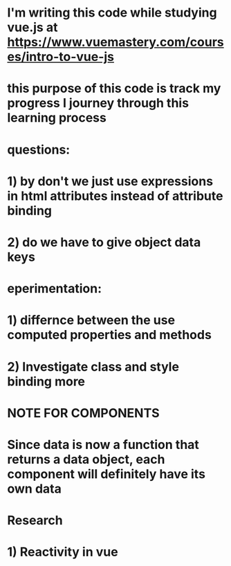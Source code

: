 # I'm writing this code while studying vue.js at https://www.vuemastery.com/courses/intro-to-vue-js

# this purpose of this code is track my progress I journey through this learning process 

# questions:
# 1) by don't we just use expressions in html attributes instead of attribute binding
# 2) do we have to give object data keys

# eperimentation:
# 1) differnce between the use computed properties and methods
# 2) Investigate class and style binding more

# NOTE FOR COMPONENTS
#  Since data is now a function that returns a data object, each component will definitely have its own data


# Research
# 1) Reactivity in vue